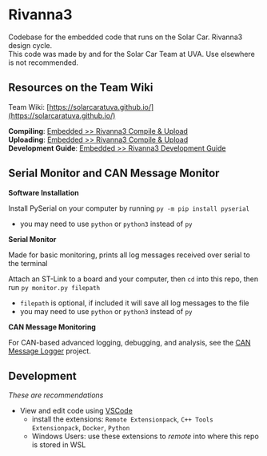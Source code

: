 # Rivanna3

Codebase for the embedded code that runs on the Solar Car. Rivanna3 design cycle. <br>
This code was made by and for the Solar Car Team at UVA. Use elsewhere is not recommended. 

## Resources on the Team Wiki

Team Wiki: [https://solarcaratuva.github.io/](https://solarcaratuva.github.io/) <br>

**Compiling**: [Embedded >> Rivanna3 Compile & Upload](https://solarcaratuva.github.io/Embedded/riv3_compile_upload.html) <br>
**Uploading**: [Embedded >> Rivanna3 Compile & Upload](https://solarcaratuva.github.io/Embedded/riv3_compile_upload.html) <br>
**Development Guide**: [Embedded >> Rivanna3 Development Guide](https://solarcaratuva.github.io/Embedded/riv3_dev_guide.html)


## Serial Monitor and CAN Message Monitor

**Software Installation**

Install PySerial on your computer by running `py -m pip install pyserial`
- you may need to use `python` or `python3` instead of `py`

**Serial Monitor**

Made for basic monitoring, prints all log messages received over serial to the terminal

Attach an ST-Link to a board and your computer, then `cd` into this repo, then run `py monitor.py filepath`
- `filepath` is optional, if included it will save all log messages to the file
- you may need to use `python` or `python3` instead of `py`

**CAN Message Monitoring**

For CAN-based advanced logging, debugging, and analysis, see the [CAN Message Logger](https://github.com/solarcaratuva/CANMessageLogger) project.

## Development

*These are recommendations*
- View and edit code using [VSCode](https://code.visualstudio.com/)
    - install the extensions: `Remote Extensionpack`, `C++ Tools Extensionpack`, `Docker`, `Python`
    - Windows Users: use these extensions to *remote* into where this repo is stored in WSL
